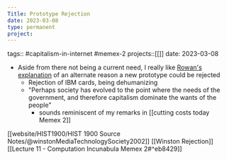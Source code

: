 ```yaml
---
Title: Prototype Rejection
date: 2023-03-08
type: permanent
project:
---
```


tags::  #capitalism-in-internet #memex-2
projects::[[]]
date: 2023-03-08

- Aside from there not being a current need, I really like [Rowan's explanation](https://rowanegg.github.io/thememexofegg/SupplyDemand.html) of an alternate reason a new prototype could be rejected
	- Rejection of IBM cards, being dehumanizing 
	- "Perhaps society has evolved to the point where the needs of the government, and therefore capitalism dominate the wants of the people"
		- sounds reminiscent of my remarks in [[cutting costs today Memex 2]]

[[website/HIST1900/HIST 1900 Source Notes/@winstonMediaTechnologySociety2002]]
[[Winston Rejection]]
[[Lecture 11 - Computation Incunabula  Memex 2#^eb8429]]